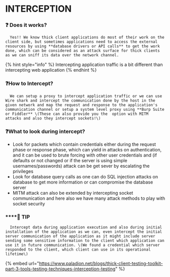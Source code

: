 # INTERCEPTION

### ❓ Does it works?

      Yes!! We know thick client applications do most of their work on the  client side, but sometimes applications need to access the external resources by using **database drivers or API calls** to get the work done, which can be considered as an attack surface for thick clients as we can sniff its data over the network channel.

{% hint style="info" %}
Intercepting application traffic is a bit different than intercepting web application
{% endhint %}

### ❓How to Intercept?

      We can setup a proxy to intercept application traffic or we can use Wire shark and intercept the communication done by the host in the given network and map the request and response to the application's communication channel or setup a system level proxy using **Burp Suite or Fiddler** \(These can also provide you the  option with MITM attacks and also they intercept sockets!\)

### ❓What to look during intercept?

* Look for packets which contain credentials either during the  request phase or response phase, which can yield in attacks on authentication, and it can be used to brute forcing with other user credentials and \(if defaults or not changed or if the server is using simple usernames/passwords\) attack can be get sever by escalating the privileges
* Look for database query calls as one can do SQL injection attacks on database to get more information or can compromise the database server
* MITM attack can also be extended by intercepting socket communication and here also we have many attack methods to play with socket security

### \*\*\*\*💸 **TIP**

      Intercept data during application execution and also during initial installation of the application as we can, even intercept the initial server communication of the application as it might include server sending some sensitive information to the client which application can use it in future communication. \(We found a credential which server responded to the client, which client can use in its operational lifetime\)

{% embed url="https://www.paladion.net/blogs/thick-client-testing-toolkit-part-3-tools-testing-techniques-interception-testing" %}





